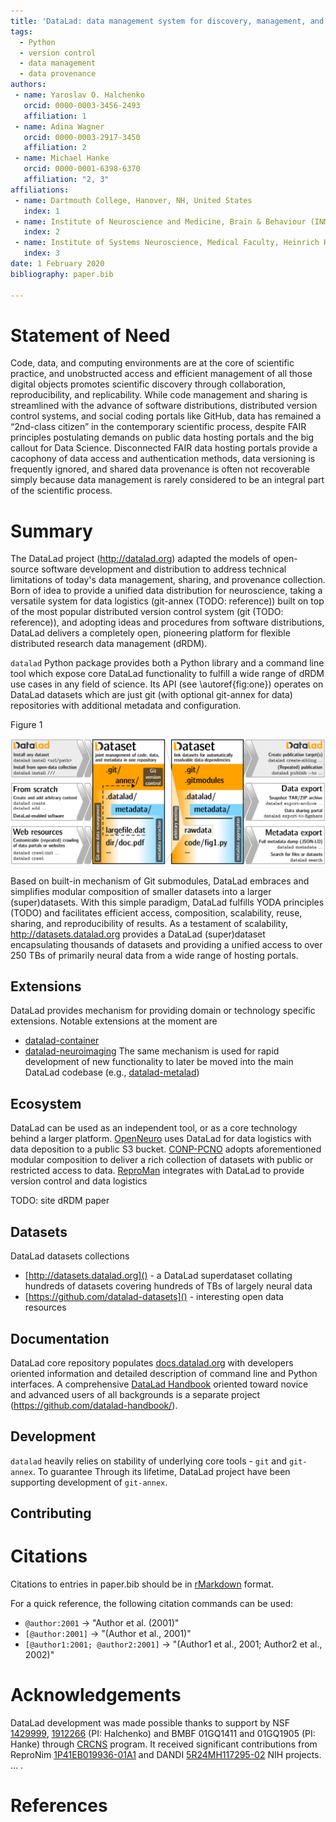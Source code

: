 ```yaml
---
title: 'DataLad: data management system for discovery, management, and publication of digital objects of science'
tags:
  - Python
  - version control
  - data management
  - data provenance
authors:
 - name: Yaroslav O. Halchenko
   orcid: 0000-0003-3456-2493
   affiliation: 1
 - name: Adina Wagner
   orcid: 0000-0003-2917-3450
   affiliation: 2
 - name: Michael Hanke
   orcid: 0000-0001-6398-6370
   affiliation: "2, 3"
affiliations:
 - name: Dartmouth College, Hanover, NH, United States
   index: 1
 - name: Institute of Neuroscience and Medicine, Brain & Behaviour (INM-7), Research Centre Jülich, Jülich, Germany
   index: 2
 - name: Institute of Systems Neuroscience, Medical Faculty, Heinrich Heine University Düsseldorf, Düsseldorf, Germany
   index: 3
date: 1 February 2020
bibliography: paper.bib

---
```


# Statement of Need

Code, data, and computing environments are at the core of scientific practice, and unobstructed access and efficient management of all those digital objects promotes scientific discovery through collaboration, reproducibility, and replicability. 
While code management and sharing is streamlined with the advance of software distributions, distributed version control systems, and social coding portals like GitHub, data has remained a “2nd-class citizen” in the contemporary scientific process, despite FAIR principles postulating demands on public data hosting portals and the big callout for Data Science.
Disconnected FAIR data hosting portals provide a cacophony of data access and authentication methods, data versioning is frequently ignored, and shared data provenance is often not recoverable simply because data management is rarely considered to be an integral part of the scientific process.

# Summary

The DataLad project (http://datalad.org) adapted the models of open-source software development and distribution to address technical limitations of today's data management, sharing, and provenance collection.
Born of idea to provide a unified data distribution for neuroscience, taking a versatile system for data logistics (git-annex (TODO: reference)) built on top of the most popular distributed version control system (git (TODO: reference)), and adopting ideas and procedures from software distributions, DataLad delivers a completely open, pioneering platform for flexible distributed research data management (dRDM).

`datalad` Python package provides both a Python library and a command line tool which expose core DataLad functionality to fulfill a wide range of dRDM use cases in any field of science.
Its API (see \autoref{fig:one}) operates on DataLad datasets which are just git (with optional git-annex for data) repositories with additional metadata and configuration.
 
Figure 1

![DataLad: overview of available commands for various parts of the data management process \label{fig:one}](figures/datalad_process.png)

Based on built-in mechanism of Git submodules, DataLad embraces and simplifies modular composition of smaller datasets into a larger (super)datasets.
With this simple paradigm, DataLad fulfills YODA principles (TODO) and facilitates efficient access, composition, scalability, reuse, sharing, and reproducibility of results.
As a testament of scalability, http://datasets.datalad.org provides a DataLad (super)dataset encapsulating thousands of datasets and providing a unified access to over 250 TBs of primarily neural data from a wide range of hosting portals. 

## Extensions

DataLad provides mechanism for providing domain or technology specific extensions.
Notable extensions at the moment are
- [datalad-container](https://github.com/datalad/datalad-container)
- [datalad-neuroimaging](https://github.com/datalad/datalad-neuroimaging)
The same mechanism is used for rapid development of new functionality to later be moved into the main DataLad codebase 
(e.g., [datalad-metalad](https://github.com/datalad/datalad-metalad/))

## Ecosystem

DataLad can be used as an independent tool, or as a core technology behind a larger platform.
[OpenNeuro](http://openneuro.org) uses DataLad for data logistics with data deposition to a public S3 bucket.
[CONP-PCNO](https://github.com/CONP-PCNO/) adopts aforementioned modular composition to deliver a rich collection of datasets with public or restricted access to data.
[ReproMan](http://reproman.repronim.org) integrates with DataLad to provide version control and data logistics 

TODO: site dRDM paper

## Datasets

DataLad datasets collections
- [http://datasets.datalad.org]() - a DataLad superdataset collating hundreds of datasets covering hundreds of TBs of largely neural data
- [https://github.com/datalad-datasets]() - interesting open data resources

## Documentation

DataLad core repository populates [docs.datalad.org](http://docs.datalad.org/en/latest/) with developers oriented information and detailed description of command line and Python interfaces. 
A comprehensive [DataLad Handbook](http://handbook.datalad.org) oriented toward novice and advanced users of all backgrounds is a separate project (https://github.com/datalad-handbook/).

## Development

`datalad` heavily relies on stability of underlying core tools - `git` and `git-annex`.
To guarantee 
Through its lifetime, DataLad project have been supporting development of `git-annex`.  

## Contributing


# Citations

Citations to entries in paper.bib should be in
[rMarkdown](http://rmarkdown.rstudio.com/authoring_bibliographies_and_citations.html)
format.

For a quick reference, the following citation commands can be used:
- `@author:2001`  ->  "Author et al. (2001)"
- `[@author:2001]` -> "(Author et al., 2001)"
- `[@author1:2001; @author2:2001]` -> "(Author1 et al., 2001; Author2 et al., 2002)"

# Acknowledgements

DataLad development was made possible thanks to support by 
NSF [1429999](http://www.nsf.gov/awardsearch/showAward?AWD_ID=1429999), 
[1912266](http://www.nsf.gov/awardsearch/showAward?AWD_ID=1912266) 
(PI: Halchenko) and BMBF 01GQ1411 and 01GQ1905 (PI: Hanke) 
through [CRCNS](https://www.nsf.gov/funding/pgm_summ.jsp?pims_id=5147) program.
It received significant contributions from ReproNim [1P41EB019936-01A1](https://projectreporter.nih.gov/project_info_details.cfm?aid=8999833&map=y) and DANDI [5R24MH117295-02](https://projectreporter.nih.gov/project_info_description.cfm?aid=9981835&icde=53349087) NIH projects. ... .



# References
